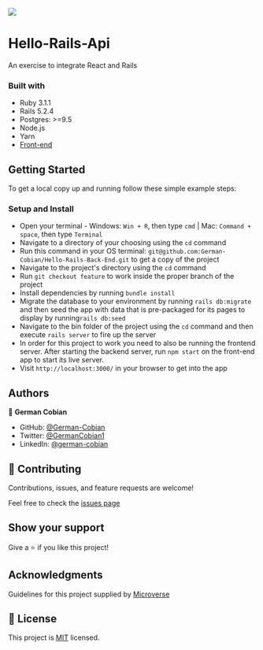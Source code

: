![](https://img.shields.io/badge/Microverse-blueviolet)

# Hello-Rails-Api

An exercise to integrate React and Rails

### Built with

* Ruby 3.1.1
* Rails 5.2.4
* Postgres: >=9.5
* Node.js
* Yarn
* [Front-end](https://github.com/German-Cobian/Hello-React-Front-End)


## Getting Started

To get a local copy up and running follow these simple example steps:


### Setup and Install

* Open your terminal - Windows: `Win + R`, then type `cmd` | Mac: `Command + space`, then type `Terminal`
* Navigate to a directory of your choosing using the `cd` command
* Run this command in your OS terminal: `git@github.com:German-Cobian/Hello-Rails-Back-End.git` to get a copy of the project
* Navigate to the project's directory using the `cd` command
* Run `git checkout feature` to work inside the proper branch of the project
* Install dependencies by running `bundle install`
* Migrate the database to your environment by running `rails db:migrate` and then seed the app with data that is pre-packaged for its pages to display by running`rails db:seed`
* Navigate to the bin folder of the project using the `cd` command and then execute `rails server` to fire up the server
* In order for this project to work you need to also be running the frontend server. After starting the backend server,
  run `npm start` on the front-end app to start its live server.
* Visit `http://localhost:3000/` in your browser to get into the app


## Authors

👤 **German Cobian**

* GitHub: [@German-Cobian](https://github.com/German-Cobian)
* Twitter: [@GermanCobian1](https://twitter.com/GermanCobian1)
* LinkedIn: [@german-cobian](https://www.linkedin.com/in/german-cobian/)


## 🤝 Contributing

Contributions, issues, and feature requests are welcome!

Feel free to check the [issues page](https://github.com/German-Cobian/Hello-Rails-Back-End/issues)

## Show your support

Give a ⭐️ if you like this project!


## Acknowledgments

Guidelines for this project supplied by [Microverse](https://github.com/microverseinc/curriculum-rails/blob/main/connect-frontend-frameworks/hello_world_two_apps.md)


## 📝 License

This project is [MIT](https://github.com/German-Cobian/Hello-Rails-Back-End/blob/main/LICENSE) licensed.
